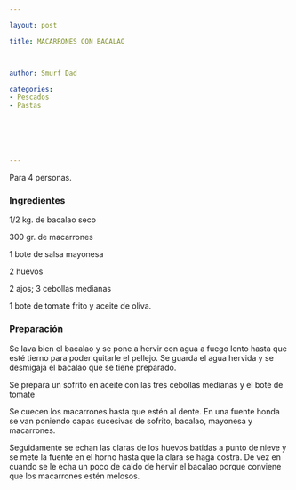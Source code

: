 ```yaml
---

layout: post

title: MACARRONES CON BACALAO



author: Smurf Dad

categories:
- Pescados
- Pastas






---
```


Para 4 personas.

<h3>Ingredientes</h3>

1/2 kg. de bacalao seco

300 gr. de macarrones

1 bote de salsa mayonesa

2 huevos

2 ajos; 3 cebollas medianas

1 bote de tomate frito y aceite de oliva.

<h3>Preparación</h3>

Se lava bien el bacalao y se pone a hervir con agua a fuego lento hasta que esté tierno para poder quitarle el pellejo. Se guarda el agua hervida y se desmigaja el bacalao que se tiene preparado.

Se prepara un sofrito en aceite con las tres cebollas medianas y el bote de tomate

Se cuecen los macarrones hasta que estén al dente. En una fuente honda se van poniendo capas sucesivas de sofrito, bacalao, mayonesa y macarrones.

Seguidamente se echan las claras de los huevos batidas a punto de nieve y se mete la fuente en el horno hasta que la clara se haga costra. De vez en cuando se le echa un poco de caldo de hervir el bacalao porque conviene que los macarrones estén melosos.